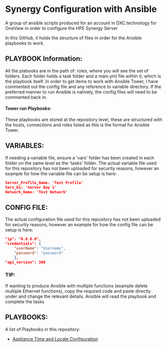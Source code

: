 # Synergy Configuration with Ansible

A group of ansible scripts produced for an account in DXC.technology for OneView in order to configure the HPE Synergy Server

In this GitHub, it holds the structure of files in order for the Ansible playbooks to work.

## PLAYBOOK Information:
All the plabooks are in the path of: roles, where you will see the set of folders. Each folder holds a task folder and a main.yml file within it, which is the playbook itself. In order to get items to work with Ansible Tower, I have commented out the config file and any reference to variable directory. If the preferred manner to run Ansible is natively, the config files will need to be commented back in.

#### Tower run Playbooks:
These playbooks are stored at the repository level, these are structured with the hosts, connections and roles listed as this is the format for Ansible Tower.

## VARIABLES:
If needing a variable file, ensure a 'vars' folder has been created in each folder on the same level as the 'tasks' folder. The actual variable file used for this repository has not been uploaded for security reasons, however an example for how the variable file can be setup is here:

```json
Server_Profile_Name: 'Test Profile'
Serv_b1: 'Server Bay 1'
Network_Name: 'Test Network'
```

## CONFIG FILE:
The actual configuration file used for this repository has not been uploaded for security reasons, however an example for how the config file can be setup is here:

```json
"ip": "0.0.0.0",
"credentials": {
    "userName": "Username",
    "password": "password"
    },
"api_version": 300
```

### TIP:
If wanting to produce Ansible with multiple functions (example delete multiple Ethernet functions), copy the required code and paste directly under and change the relevant details. Ansible will read the playbook and complete the tasks

## PLAYBOOKS:
A list of Playbooks in this repository:

- [Appliance Time and Locale Configuration](https://github.com/thopper91/Ansible-HPE_Synergy_Config/blob/master/roles/Appliance_Time_and_Locale_Configuration/tasks/main.yml)
